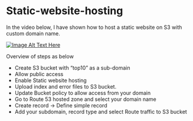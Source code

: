 # Static-website-hosting
In the video below, I have shown how to host a static website on S3 with custom domain name.  

[![Image Alt Text Here](https://img.youtube.com/vi/6gMyy19DVew/0.jpg)](https://www.youtube.com/watch?v=6gMyy19DVew)  

Overview of steps as below  
* Create S3 bucket with “top10” as a sub-domain
* Allow public access
*	Enable Static website hosting
*	Upload index and error files to S3 bucket. 
*	Update Bucket policy to allow access from your domain
*	Go to Route 53 hosted zone and  select your domain name
*	Create record -> Define simple record
*	Add your subdomain, record type and select Route traffic to S3 bucket 

